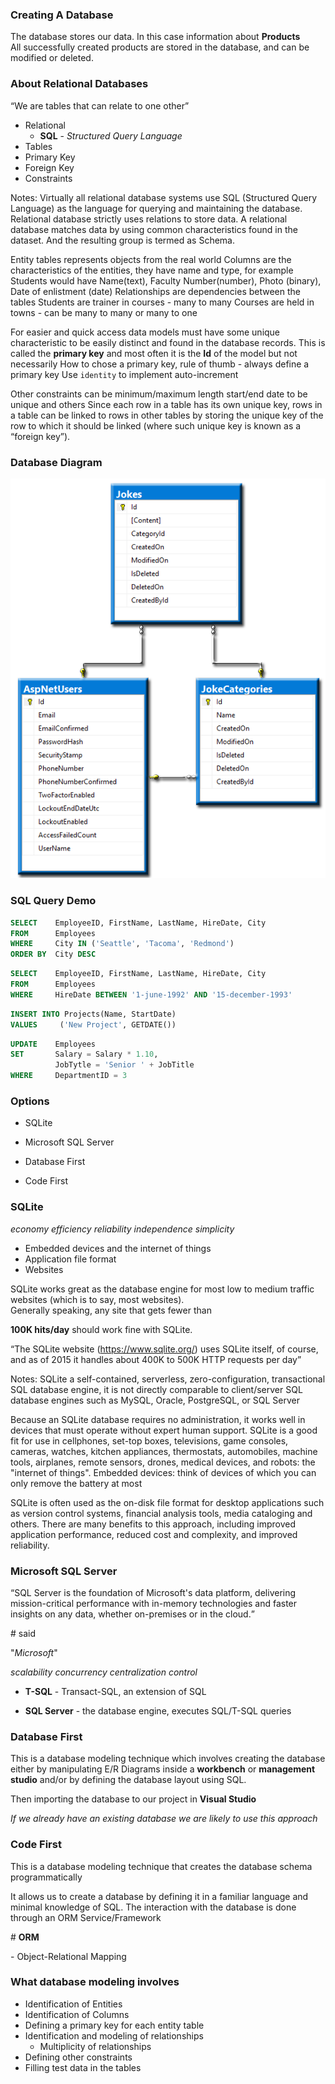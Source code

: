<!-- .element class="text-left" -->
### Creating A Database

The database stores our data. In this case information about
**Products** <!-- .element class="text-success" -->  
All successfully created products are stored in the 
database, and can be modified or deleted.


### About Relational Databases

<q>We are tables that can relate to one other</q>

* Relational
    * **SQL** <!-- .element class="text-info" --> - 
    *Structured Query Language*
* Tables
* Primary Key
* Foreign Key
* Constraints

Notes:
Virtually all relational database systems use SQL (Structured 
Query Language) as the language for querying 
and maintaining the database.
Relational database strictly uses relations to store data.
A relational database matches data by using common characteristics
found in the dataset. And the resulting group is termed as Schema.

Entity tables represents objects from the real world
Columns are the characteristics of the entities, they have name
and type, for example Students would have Name(text), Faculty
Number(number), Photo (binary), Date of enlistment (date)
Relationships are dependencies between the tables
Students are trainer in courses - many to many
Courses are held in towns - can be many to many or many to one

For easier and quick access data models must have some unique 
characteristic to be easily distinct and found in the database records. 
This is called the **primary key** and most often it is the **Id**
of the model but not necessarily
How to chose a primary key, rule of thumb - always define a primary key
Use `identity` to implement auto-increment

Other constraints can be minimum/maximum length start/end date to be
unique and others
Since each row in a table has its own unique key, rows in a table can
be linked to rows in other tables by storing the unique key of the row
to which it should be linked (where such unique key is known as a “foreign key”).


### Database Diagram

![database diagram](img/tutorial/database-diagram.png)
<!-- .element class="big-img" -->


### SQL Query Demo

```sql
SELECT    EmployeeID, FirstName, LastName, HireDate, City 
FROM      Employees
WHERE     City IN ('Seattle', 'Tacoma', 'Redmond')
ORDER BY  City DESC
```

```sql
SELECT    EmployeeID, FirstName, LastName, HireDate, City
FROM      Employees
WHERE     HireDate BETWEEN '1-june-1992' AND '15-december-1993'
```

```sql
INSERT INTO Projects(Name, StartDate)
VALUES     ('New Project', GETDATE())
```

```sql
UPDATE    Employees
SET       Salary = Salary * 1.10,
          JobTytle = 'Senior ' + JobTitle
WHERE     DepartmentID = 3
```


### Options

* SQLite
* Microsoft SQL Server

* Database First
* Code First


<!-- .element class="text-left" -->
### SQLite

*economy* <!-- .element class="label label-info" -->
*efficiency* <!-- .element class="label label-primary" -->
*reliability* <!-- .element class="label label-success" -->
*independence* <!-- .element class="label label-warning" -->
*simplicity* <!-- .element class="label label-danger" -->  
  
* Embedded devices and the internet of things
* Application file format
* Websites

SQLite works great as the database engine for most low to medium 
traffic websites (which is to say, most websites).  
Generally speaking, any site that gets fewer than
 <!-- .element class="fragment" -->
**100K hits/day** <!-- .element class="highlight highlight-red" -->
should work fine with SQLite.

<q class="fragment">The SQLite website
(https://www.sqlite.org/) uses SQLite itself, of 
course, and as of 2015 it handles about 400K to 500K
HTTP requests per day</q>

Notes:
SQLite a self-contained, serverless, zero-configuration, 
transactional SQL database engine, it is not directly comparable to 
client/server SQL database engines
such as MySQL, Oracle, PostgreSQL, or SQL Server

Because an SQLite database requires no administration, it works well 
in devices that must operate without expert human support. SQLite
is a good fit for use in cellphones, set-top boxes, televisions,
game consoles, cameras, watches, kitchen appliances, thermostats,
automobiles, machine tools, airplanes, remote sensors, drones, 
medical devices, and robots: the "internet of things".
Embedded devices: think of devices of which you can only remove
the battery at most

SQLite is often used as the on-disk file format for desktop
applications such as version control systems, financial analysis
tools, media cataloging and others.
There are many benefits to this approach, including improved
application performance, reduced cost and complexity, and improved reliability.


<!-- .element class="text-left" -->
### Microsoft SQL Server

<q>SQL Server is the foundation of Microsoft's data platform, delivering 
mission-critical performance with in-memory technologies and faster
insights on any data, whether on-premises or in the cloud.</q>

\# said
<!-- .element class="fragment" style="text-align: right" --> 
"*Microsoft*" <!-- .element class="text-info" -->

*scalability* <!-- .element class="label label-info" -->
*concurrency* <!-- .element class="label label-primary" -->
*centralization* <!-- .element class="label label-success" -->
*control* <!-- .element class="label label-danger" -->

* **T-SQL** <!-- .element class="text-info" --> -
Transact-SQL, an extension of SQL

* **SQL Server** <!-- .element class="text-info" --> - 
the database engine, executes SQL/T-SQL queries


<!-- .element class="text-left" -->
### Database First

This is a database modeling technique which involves creating the
database either by manipulating E/R Diagrams inside a **workbench** or
**management studio** and/or by defining the database layout using SQL.

Then importing the database to our project in **Visual Studio** 

*If we already have an existing database we are likely to use this
approach*


<!-- .element class="text-right" -->
### Code First

This is a database modeling technique that creates the database schema 
programmatically 
<!-- .element class="text-left" -->

It allows us to create a database by defining it in a familiar language 
and minimal knowledge of SQL. The interaction with the database is
done through an ORM Service/Framework
<!-- .element class="text-left" -->

\# **ORM** 
<!-- .element class="text-info" --> - Object-Relational Mapping


### What database modeling involves

* Identification of Entities
* Identification of Columns
* Defining a primary key for each entity table
* Identification and modeling of relationships
    * Multiplicity of relationships
* Defining other constraints
* Filling test data in the tables
